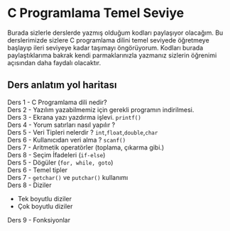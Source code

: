 # C Programlama Temel Seviye

Burada sizlerle derslerde yazmış olduğum kodları paylaşıyor olacağım. Bu derslerimizde sizlere C programlama dilini temel seviyede öğretmeye başlayıp ileri seviyeye kadar taşımayı öngörüyorum. Kodları burada paylaştıklarıma bakrak kendi parmaklarınızla yazmanız sizlerin öğrenimi açısından daha faydalı olacaktır. 

## Ders anlatım yol haritası

Ders 1 - C Programlama dili nedir? <br/>
Ders 2 - Yazılım yazabilmemiz için gerekli programın indirilmesi. <br/> 
Ders 3 - Ekrana yazı yazdırma işlevi. `printf()`<br/>
Ders 4 - Yorum satırları nasıl yapılır ?<br/>
Ders 5 - Veri Tipleri nelerdir ? `int`,`float`,`double`,`char`<br/>
Ders 6 - Kullanıcıdan veri alma ? `scanf()`<br/>
Ders 7 - Aritmetik operatörler (toplama, çıkarma gibi.)	<br/>
Ders 8 - Seçim İfadeleri (`if-else`) 	<br/>
Ders 5 - Dögüler	(`for, while, goto`)<br/>
Ders 6 - Temel tipler	<br/>
Ders 7 - `getchar()` ve `putchar()` kullanımı <br/>
Ders 8 - Diziler <br/>
- Tek boyutlu diziler <br/>
- Çok boyutlu diziler <br/>

Ders 9 - Fonksiyonlar	<br/>
